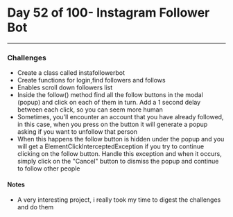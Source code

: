 # Day 52 of 100- Instagram Follower Bot
-------
### Challenges
- Create a class called instafollowerbot
- Create functions for login,find followers and follows
- Enables scroll down followers list
- Inside the follow() method find all the follow buttons in the modal (popup) and click on each of them in turn. Add a 1 second delay between each click, so you can seem more human
- Sometimes, you'll encounter an account that you have already followed, in this case, when you press on the button it will generate a popup asking if you want to unfollow that person
- When this happens the follow button is hidden under the popup and you will get a ElementClickInterceptedException  if you try to continue clicking on the follow button. Handle this exception and when it occurs, simply click on the "Cancel" button to dismiss the popup and continue to follow other people

#### Notes
- A very interesting project, i really took my time to digest the challenges and do them
